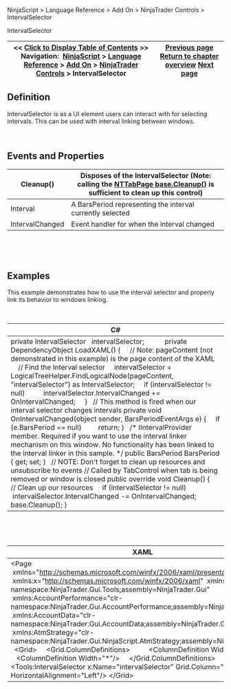 ﻿


NinjaScript \> Language Reference \> Add On \> NinjaTrader Controls \> IntervalSelector






















IntervalSelector







| \<\< [Click to Display Table of Contents](intervalselector.md) \>\> **Navigation:**     [NinjaScript](ninjascript.md) \> [Language Reference](language_reference_wip.md) \> [Add On](add_on.md) \> [NinjaTrader Controls](controls.md) \> IntervalSelector | [Previous page](instrumentselector.md) [Return to chapter overview](controls.md) [Next page](tifselector.md) |
| --- | --- |











## Definition


IntervalSelector is as a UI element users can interact with for selecting intervals. This can be used with interval linking between windows.     


 


## Events and Properties




| Cleanup() | Disposes of the IntervalSelector (Note: calling the [NTTabPage base.Cleanup()](nttabpage_cleanup.md) is sufficient to clean up this control) |
| --- | --- |
| Interval | A BarsPeriod representing the interval currently selected |
| IntervalChanged | Event handler for when the interval changed |



 


 


## Examples


This example demonstrates how to use the interval selector and properly link its behavior to windows linking.


 




| C\# |
| --- |
| private IntervalSelector   intervalSelector;           private DependencyObject LoadXAML() {      // Note: pageContent (not demonstrated in this example) is the page content of the XAML        // Find the Interval selector      intervalSelector \= LogicalTreeHelper.FindLogicalNode(pageContent, "intervalSelector") as IntervalSelector;      if (intervalSelector !\= null)           intervalSelector.IntervalChanged \+\= OnIntervalChanged;       }   // This method is fired when our interval selector changes intervals private void OnIntervalChanged(object sender, BarsPeriodEventArgs e) {      if (e.BarsPeriod \=\= null)          return; }   /\* IIntervalProvider member. Required if you want to use the interval linker mechanism on this window. No functionality has been linked to the interval linker in this sample. \*/ public BarsPeriod BarsPeriod { get; set; }   // NOTE: Don't forget to clean up resources and unsubscribe to events // Called by TabControl when tab is being removed or window is closed public override void Cleanup() {      // Clean up our resources      if (intervalSelector !\= null)           intervalSelector.IntervalChanged \-\= OnIntervalChanged;        base.Cleanup(); } |



 


 




| XAML |
| --- |
| \<Page        xmlns\="http://schemas.microsoft.com/winfx/2006/xaml/presentation"  xmlns:x\="http://schemas.microsoft.com/winfx/2006/xaml"  xmlns:Tools\="clr\-namespace:NinjaTrader.Gui.Tools;assembly\=NinjaTrader.Gui"  xmlns:AccountPerformance\="clr\-namespace:NinjaTrader.Gui.AccountPerformance;assembly\=NinjaTrader.Gui"   xmlns:AccountData\="clr\-namespace:NinjaTrader.Gui.AccountData;assembly\=NinjaTrader.Gui"   xmlns:AtmStrategy\="clr\-namespace:NinjaTrader.Gui.NinjaScript.AtmStrategy;assembly\=NinjaTrader.Gui"\>   \<Grid\>      \<Grid.ColumnDefinitions\>           \<ColumnDefinition Width\="Auto"/\>           \<ColumnDefinition Width\="\*"/\>      \</Grid.ColumnDefinitions\>        \<Tools:IntervalSelector x:Name\="intervalSelector" Grid.Column\="0" HorizontalAlignment\="Left"/\> \</Grid\> |









